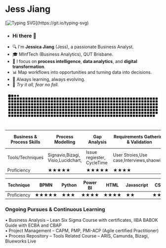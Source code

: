 # Jess Jiang
[![Typing SVG](https://readme-typing-svg.demolab.com?font=Fira+Code&size=14&pause=1000&multiline=true&width=435&lines=%E4%B8%83%E5%88%86%E6%B0%B4%E6%84%8F%E6%9F%94%E4%B8%94%E9%9D%99%EF%BC%8C+%E5%8D%81%E5%88%86%E9%9F%A7%E6%80%A7%E7%BC%93%E4%B8%AD%E5%8D%87%E3%80%82;70%25+water%2C+100%25+resilience.+I+flow%2C+I+adapt%2C+I+rise.)](https://git.io/typing-svg)
- ### Hi there 👋  
- 🔍 I'm **Jessica Jiang** (Jess), a passionate Business Analyst.  
- 🎓 MInfTech (Business Analytics), QUT Brisbane.  
- 🧩 I focus on **process intelligence**, **data analytics**, and **digital transformation**.  
- 📊 Map workflows into opportunities and turning data into decisions.  
- 🌱 Always learning, always evolving.  
- 💬 *Try it all, fear no fall.*

<center> 
 <img align="center" src="https://github.com/jinhuili-lab/jinhuili-lab/blob/main/github-contribution-grid-snake.svg"/>

|Business & Process Skills|Process Modelling|Gap Analysis |Requirements Gathering & Validation|Continuous Improvement Frameworks|Process Mining|
|---|---|---|---|---|---|
|Tools/Techniques| Signavio,Bizagi, Visio,Lucidchart, |Issue regiester, CycleTime|User Stroies,Use case,Interviews,shaowing|DMAIC，Lean/Six Sigma,PDCA|Celonis, Disco, ProM|
|Proficiency|★★★★★|★★★★★|★★★★|★★★★★|★★★★|

|Technique|BPMN|Python|Power BI|HTML|Javascript|CSS|SQL|Jira|
|---|---|---|---|---|---|---|---|---|
|Proficiency|★★★★★|★★★|★★★★|★★★★|★★|★★★|★★★|★★★★★|

</center>

### Ongoing Pursues & Continuous Learning 
• Business Analysis – Lean Six Sigma Course with certificates, IIBA BABOK Guide with ECBA and CBAP  
• Project Management – CAPM, PMP, PMI-ACP (Agile certified Practitioner)  
• Process Repository – Tools Related Course – ARIS, Camunda, Bizagi, Blueworks Live  
